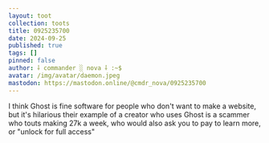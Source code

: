 ```yaml
---
layout: toot
collection: toots
title: 0925235700
date: 2024-09-25
published: true
tags: []
pinned: false
author: ⸸ commander ░ nova ⸸ :~$
avatar: /img/avatar/daemon.jpeg
mastodon: https://mastodon.online/@cmdr_nova/0925235700
---
```


I think Ghost is fine software for people who don't want to make a website, but it's hilarious their example of a creator who uses Ghost is a scammer who touts making 27k a week, who would also ask you to pay to learn more, or "unlock for full access"
